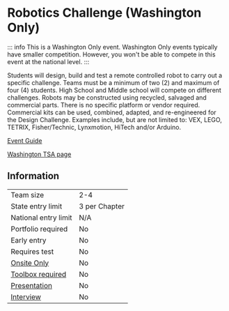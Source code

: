 # Robotics Challenge (Washington Only)

::: info
This is a Washington Only event. Washington Only events typically have smaller competition. However, you won't be able to compete in this event at the national level.
:::

Students will design, build and test a remote controlled robot to carry out a specific challenge. Teams must be a minimum of two (2) and maximum of four (4) students. High School and Middle school will compete on different challenges. Robots may be constructed using recycled, salvaged and commercial parts. There is no specific platform or vendor required. Commercial kits can be used, combined, adapted, and re-engineered for the Design Challenge. Examples include, but are not limited to: VEX, LEGO, TETRIX, Fisher/Technic, Lynxmotion, HiTech and/or Arduino.

[Event Guide](https://www.washingtontsa.org/s/HS-2023-Robotics-Challenge-event-guide.pdf)

[Washington TSA page](https://www.washingtontsa.org/washington-events)

## Information

|                             |               |
| --------------------------- | ------------- |
| Team size                   | 2-4           |
| State entry limit           | 3 per Chapter |
| National entry limit        | N/A           |
| Portfolio required          | No            |
| Early entry                 | No            |
| Requires test               | No            |
| [Onsite Only](/#terms)      | No            |
| [Toolbox required](/#terms) | No            |
| [Presentation](/#terms)     | No            |
| [Interview](/#terms)        | No            |
